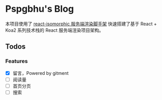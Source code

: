 # Pspgbhu's Blog

本项目使用了 [react-isomorphic 服务端渲染脚手架](https://github.com/pspgbhu/blog-isomorphic) 快速搭建了基于 React + Koa2 系列技术栈的 React 服务端渲染项目架构。

## Todos

### Features

- [x] 留言，Powered by gitment
- [ ] 阅读量
- [ ] 首页分页
- [ ] 搜索
